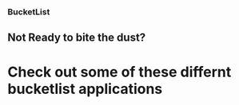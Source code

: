 ### BucketList

## Not Ready to bite the dust?

# Check out some of these differnt bucketlist applications